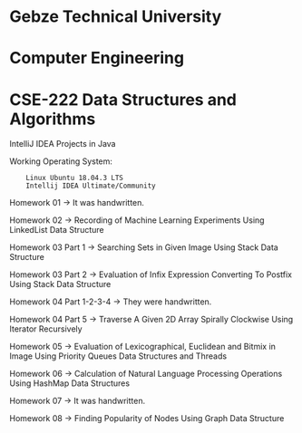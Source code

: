 # Gebze Technical University
# Computer Engineering
# CSE-222 Data Structures and Algorithms

IntelliJ IDEA Projects in Java

Working Operating System:

        Linux Ubuntu 18.04.3 LTS
        Intellij IDEA Ultimate/Community
        
Homework 01 -> It was handwritten.

Homework 02 -> Recording of Machine Learning Experiments Using LinkedList Data Structure

Homework 03 Part 1 ->  Searching Sets in Given Image Using Stack Data Structure

Homework 03 Part 2 ->  Evaluation of Infix Expression Converting To Postfix Using Stack Data Structure

Homework 04 Part 1-2-3-4 -> They were handwritten.

Homework 04 Part 5 ->  Traverse A Given 2D Array Spirally Clockwise Using Iterator Recursively

Homework 05 -> Evaluation of Lexicographical, Euclidean and Bitmix in Image Using Priority Queues Data Structures and Threads

Homework 06 -> Calculation of Natural Language Processing Operations Using HashMap Data Structures

Homework 07 -> It was handwritten.

Homework 08 -> Finding Popularity of Nodes Using Graph Data Structure
